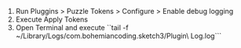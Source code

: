 1) Run Pluggins > Puzzle Tokens > Configure > Enable debug logging
2) Execute Apply Tokens
3) Open Terminal and execute 
``tail -f ~/Library/Logs/com.bohemiancoding.sketch3/Plugin\ Log.log```
